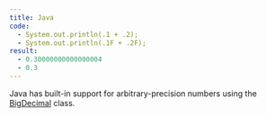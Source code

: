 ```yaml
---
title: Java
code:
  - System.out.println(.1 + .2);
  - System.out.println(.1F + .2F);
result:
  - 0.30000000000000004
  - 0.3
---
```


Java has built-in support for arbitrary-precision numbers using the
[BigDecimal][1] class.

[1]: http://docs.oracle.com/javase/8/docs/api/java/math/BigDecimal.html
